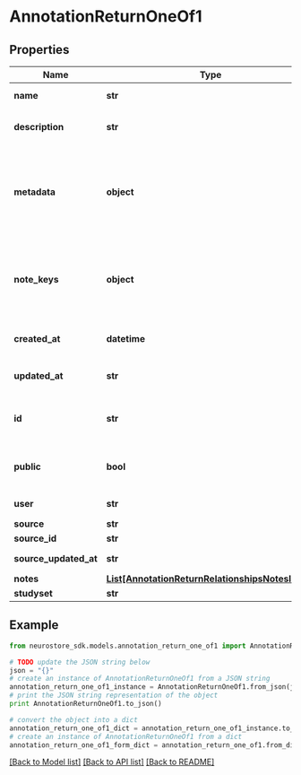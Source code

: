 # AnnotationReturnOneOf1


## Properties
Name | Type | Description | Notes
------------ | ------------- | ------------- | -------------
**name** | **str** | Descriptive name for the annotation. | [optional] 
**description** | **str** | Long form description of the annotation. | [optional] 
**metadata** | **object** | object describing metadata about the annotation, such as software used or descriptions of the keys used in the annotation. | [optional] 
**note_keys** | **object** | The keys (columns) in the annotation and the key&#39;s respective data type (such as an integer or string). | [optional] 
**created_at** | **datetime** | time the resource was created on the database | [optional] [readonly] 
**updated_at** | **str** | when was the resource last modified/updated. | [optional] [readonly] 
**id** | **str** | short UUID specifying the location of this resource | [optional] 
**public** | **bool** | whether the resource is listed in public searches or not | [optional] [default to True]
**user** | **str** | who owns the resource | [optional] [readonly] 
**source** | **str** |  | [optional] 
**source_id** | **str** |  | [optional] 
**source_updated_at** | **str** |  | [optional] [readonly] 
**notes** | [**List[AnnotationReturnRelationshipsNotesInner]**](AnnotationReturnRelationshipsNotesInner.md) |  | [optional] 
**studyset** | **str** |  | [optional] 

## Example

```python
from neurostore_sdk.models.annotation_return_one_of1 import AnnotationReturnOneOf1

# TODO update the JSON string below
json = "{}"
# create an instance of AnnotationReturnOneOf1 from a JSON string
annotation_return_one_of1_instance = AnnotationReturnOneOf1.from_json(json)
# print the JSON string representation of the object
print AnnotationReturnOneOf1.to_json()

# convert the object into a dict
annotation_return_one_of1_dict = annotation_return_one_of1_instance.to_dict()
# create an instance of AnnotationReturnOneOf1 from a dict
annotation_return_one_of1_form_dict = annotation_return_one_of1.from_dict(annotation_return_one_of1_dict)
```
[[Back to Model list]](../README.md#documentation-for-models) [[Back to API list]](../README.md#documentation-for-api-endpoints) [[Back to README]](../README.md)



